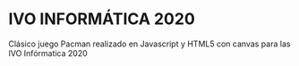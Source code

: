 # IVO INFORMÁTICA 2020
Clásico juego Pacman realizado en Javascript y HTML5 con canvas para las IVO Infórmatica 2020
